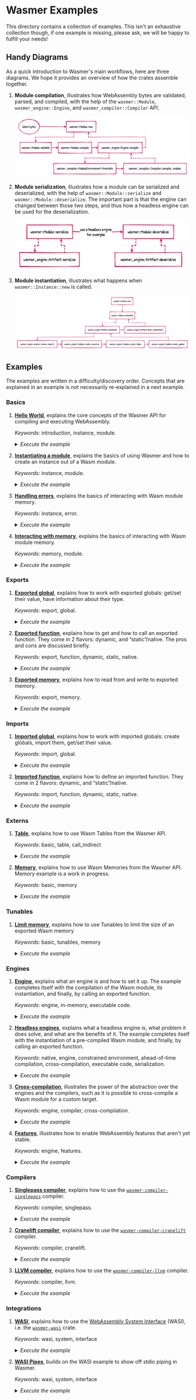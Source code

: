 # Wasmer Examples

This directory contains a collection of examples. This isn't an
exhaustive collection though, if one example is missing, please ask,
we will be happy to fulfill your needs!

## Handy Diagrams

As a quick introduction to Wasmer's main workflows, here are three
diagrams. We hope it provides an overview of how the crates assemble
together.

1. **Module compilation**, illustrates how WebAssembly bytes are
   validated, parsed, and compiled, with the help of the
   `wasmer::Module`, `wasmer_engine::Engine`, and
   `wasmer_compiler::Compiler` API.

   ![Module compilation](../assets/diagrams/Diagram_module_compilation.png)

2. **Module serialization**, illustrates how a module can be
   serialized and deserialized, with the help of
   `wasmer::Module::serialize` and `wasmer::Module::deserialize`. The
   important part is that the engine can changed between those two
   steps, and thus how a headless engine can be used for the
   deserialization.

   ![Module serialization](../assets/diagrams/Diagram_module_serialization.png)

3. **Module instantiation**, illustrates what happens when
   `wasmer::Instance::new` is called.

   ![Module instantiation](../assets/diagrams/Diagram_module_instantiation.png)

## Examples

The examples are written in a difficulty/discovery order. Concepts that
are explained in an example is not necessarily re-explained in a next
example.

### Basics

1. [**Hello World**][hello-world], explains the core concepts of the Wasmer
   API for compiling and executing WebAssembly.

   _Keywords_: introduction, instance, module.

   <details>
    <summary><em>Execute the example</em></summary>

    ```shell
    $ cargo run --example hello-world --release --features "cranelift"
    ```

   </details>

2. [**Instantiating a module**][instance], explains the basics of using Wasmer
   and how to create an instance out of a Wasm module.
   
   _Keywords_: instance, module.
   
   <details>
    <summary><em>Execute the example</em></summary>

    ```shell
    $ cargo run --example instance --release --features "cranelift"
    ```

   </details>

3. [**Handling errors**][errors], explains the basics of interacting with
   Wasm module memory.
   
   _Keywords_: instance, error.
   
   <details>
    <summary><em>Execute the example</em></summary>

    ```shell
    $ cargo run --example errors --release --features "cranelift"
    ```

   </details>

4. [**Interacting with memory**][memory], explains the basics of interacting with
   Wasm module memory.
   
   _Keywords_: memory, module.
   
   <details>
    <summary><em>Execute the example</em></summary>

    ```shell
    $ cargo run --example memory --release --features "cranelift"
    ```

   </details>

### Exports

1. [**Exported global**][exported-global], explains how to work with
   exported globals: get/set their value, have information about their 
   type.
   
   _Keywords_: export, global.

   <details>
   <summary><em>Execute the example</em></summary>

   ```shell
   $ cargo run --example exported-global --release --features "cranelift"
   ```

   </details>
   
2. [**Exported function**][exported-function], explains how to get and
   how to call an exported function. They come in 2 flavors: dynamic,
   and “static”/native. The pros and cons are discussed briefly.
   
   _Keywords_: export, function, dynamic, static, native.

   <details>
   <summary><em>Execute the example</em></summary>

   ```shell
   $ cargo run --example exported-function --release --features "cranelift"
   ```

   </details>


3. [**Exported memory**][exported-memory], explains how to read from 
    and write to exported memory.
   
   _Keywords_: export, memory.

   <details>
   <summary><em>Execute the example</em></summary>

   ```shell
   $ cargo run --example exported-memory --release --features "cranelift"
   ```

   </details>

### Imports

1. [**Imported global**][imported-global], explains how to work with
   imported globals: create globals, import them, get/set their value.
   
   _Keywords_: import, global.

   <details>
   <summary><em>Execute the example</em></summary>

   ```shell
   $ cargo run --example imported-global --release --features "cranelift"
   ```

   </details>

2. [**Imported function**][imported-function], explains how to define 
   an imported function. They come in 2 flavors: dynamic,
   and “static”/native.
   
   _Keywords_: import, function, dynamic, static, native.

   <details>
   <summary><em>Execute the example</em></summary>

   ```shell
   $ cargo run --example imported-function --release --features "cranelift"
   ```

   </details>

### Externs

1. [**Table**][table], explains how to use Wasm Tables from the Wasmer API.

   _Keywords_: basic, table, call_indirect

   <details>
   <summary><em>Execute the example</em></summary>

   ```shell
   $ cargo run --example table --release --features "cranelift"
   ```

   </details>
   
2. [**Memory**][memory], explains how to use Wasm Memories from
   the Wasmer API.  Memory example is a work in progress.

   _Keywords_: basic, memory

   <details>
   <summary><em>Execute the example</em></summary>

   ```shell
   $ cargo run --example memory --release --features "cranelift"
   ```

   </details>

### Tunables

1. [**Limit memory**][tunables-limit-memory], explains how to use Tunables to limit the
   size of an exported Wasm memory

   _Keywords_: basic, tunables, memory

   <details>
   <summary><em>Execute the example</em></summary>

   ```shell
   $ cargo run --example tunables-limit-memory --release --features "cranelift"
   ```

   </details>

### Engines

1. [**Engine**][engine], explains what an engine is and how to set it up. The
   example completes itself with the compilation of the Wasm module, its
   instantiation, and finally, by calling an exported function.
   
   _Keywords_: engine, in-memory, executable code.
   
   <details>
   <summary><em>Execute the example</em></summary>

   ```shell
   $ cargo run --example engine --release --features "cranelift"
   ```

   </details>

2. [**Headless engines**][engine-headless], explains what a headless
   engine is, what problem it does solve, and what are the benefits of
   it. The example completes itself with the instantiation of a
   pre-compiled Wasm module, and finally, by calling an exported
   function.
   
   _Keywords_: native, engine, constrained environment, ahead-of-time
   compilation, cross-compilation, executable code, serialization.

   <details>
   <summary><em>Execute the example</em></summary>

   ```shell
   $ cargo run --example engine-headless --release --features "cranelift"
   ```

   </details>

4. [**Cross-compilation**][cross-compilation], illustrates the power
   of the abstraction over the engines and the compilers, such as it
   is possible to cross-compile a Wasm module for a custom target.
   
   _Keywords_: engine, compiler, cross-compilation.

   <details>
   <summary><em>Execute the example</em></summary>

   ```shell
   $ cargo run --example cross-compilation --release --features "cranelift"
   ```

   </details>
   
5. [**Features**][features], illustrates how to enable WebAssembly
   features that aren't yet stable.
   
   _Keywords_: engine, features.
   
   <details>
   <summary><em>Execute the example</em></summary>
   
   ```shell
   $ cargo run --example features --release --features "cranelift"
   ```
   
   </details>

### Compilers

1. [**Singlepass compiler**][compiler-singlepass], explains how to use
   the [`wasmer-compiler-singlepass`] compiler.
   
   _Keywords_: compiler, singlepass.

   <details>
   <summary><em>Execute the example</em></summary>

   ```shell
   $ cargo run --example compiler-singlepass --release --features "singlepass"
   ```

   </details>

2. [**Cranelift compiler**][compiler-cranelift], explains how to use
   the [`wasmer-compiler-cranelift`] compiler.
   
   _Keywords_: compiler, cranelift.

   <details>
   <summary><em>Execute the example</em></summary>

   ```shell
   $ cargo run --example compiler-cranelift --release --features "cranelift"
   ```

   </details>

3. [**LLVM compiler**][compiler-llvm], explains how to use the
   [`wasmer-compiler-llvm`] compiler.
   
   _Keywords_: compiler, llvm.

   <details>
   <summary><em>Execute the example</em></summary>

   ```shell
   $ cargo run --example compiler-llvm --release --features "llvm"
   ```

   </details>

### Integrations

1. [**WASI**][wasi], explains how to use the [WebAssembly System
   Interface][WASI] (WASI), i.e. the [`wasmer-wasi`] crate.
   
   _Keywords_: wasi, system, interface

   <details>
   <summary><em>Execute the example</em></summary>

   ```shell
   $ cargo run --example wasi --release --features "cranelift,wasi"
   ```

   </details>

2. [**WASI Pipes**][wasi-pipes], builds on the WASI example to show off
   stdio piping in Wasmer.

   _Keywords_: wasi, system, interface

   <details>
   <summary><em>Execute the example</em></summary>

   ```shell
   $ cargo run --example wasi-pipes --release --features "cranelift,wasi"
   ```

   </details>

[hello-world]: ./hello_world.rs
[engine]: ./engine.rs
[engine-headless]: ./engine_headless.rs
[compiler-singlepass]: ./compiler_singlepass.rs
[compiler-cranelift]: ./compiler_cranelift.rs
[compiler-llvm]: ./compiler_llvm.rs
[cross-compilation]: ./engine_cross_compilation.rs
[exported-global]: ./exports_global.rs
[exported-function]: ./exports_function.rs
[exported-memory]: ./exports_memory.rs
[imported-global]: ./imports_global.rs
[imported-function]: ./imports_function.rs
[instance]: ./instance.rs
[wasi]: ./wasi.rs
[wasi-pipes]: ./wasi_pipes.rs
[table]: ./table.rs
[memory]: ./memory.rs
[errors]: ./errors.rs
[tunables-limit-memory]: ./tunables_limit_memory.rs
[features]: ./features.rs
[`wasmer-compiler-singlepass`]: https://github.com/wasmerio/wasmer/tree/master/lib/compiler-singlepass
[`wasmer-compiler-cranelift`]: https://github.com/wasmerio/wasmer/tree/master/lib/compiler-cranelift
[`wasmer-compiler-llvm`]: https://github.com/wasmerio/wasmer/tree/master/lib/compiler-llvm
[`wasmer-wasi`]: https://github.com/wasmerio/wasmer/tree/master/lib/wasi
[WASI]: https://github.com/WebAssembly/WASI
